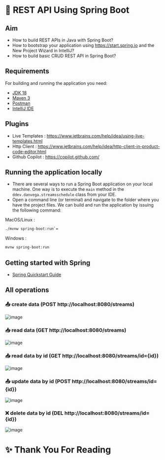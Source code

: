 # 🚀 REST API Using Spring Boot
## Aim
- How to build REST APIs in Java with Spring Boot?
- How to bootstrap your application using https://start.spring.io and the New Project Wizard in IntelliJ?
- How to build basic CRUD REST API in Spring Boot?

## Requirements
For building and running the application you need:
- [JDK 18](https://www.oracle.com/java/technologies/javase/jdk18-archive-downloads.html)
- [Maven 3](https://maven.apache.org)
- [Postman](https://www.postman.com/)
- [IntelliJ IDE](https://www.jetbrains.com/idea/)

## Plugins
- Live Templates : https://www.jetbrains.com/help/idea/using-live-templates.html
- Http Client : https://www.jetbrains.com/help/idea/http-client-in-product-code-editor.html
- Github Copilot : https://copilot.github.com/

## Running the application locally
- There are several ways to run a Spring Boot application on your local machine. One way is to execute the `main` method in the `ddev.danvega.streamsschedule` class from your IDE.
- Open a command line (or terminal) and navigate to the folder where you have the project files. We can build and run the application by issuing the following command:

MacOS/Linux : 
```sh
./mvnw spring-boot:run`=
```

Windows : 
```sh
mvnw spring-boot:run
```

## Getting started with Spring
- [Spring Quickstart Guide](https://spring.io/quickstart)

## All operations
### 📤 create data (POST http://localhost:8080/streams)
![image](https://user-images.githubusercontent.com/53792139/181505236-bf3687c6-324d-48c1-9994-6f0f6124242a.png)

### 📥 read data (GET http://localhost:8080/streams)
![image](https://user-images.githubusercontent.com/53792139/181505431-3d5312d3-aa01-4d0d-9117-41cf8e259dfa.png)

### 📥 read data by id (GET http://localhost:8080/streams/id={id})
![image](https://user-images.githubusercontent.com/53792139/181505357-e2751f5a-5b19-4256-a413-ded38906ce0d.png)

### 📤 update data by id (POST http://localhost:8080/streams/id={id})
![image](https://user-images.githubusercontent.com/53792139/181505137-3fe69cc6-673c-4968-b03e-0f66409fec4f.png)

### ❌ delete data by id (DEL http://localhost:8080/streams/id={id})
![image](https://user-images.githubusercontent.com/53792139/181505755-66b4f519-1178-4307-8c35-46d379f546f2.png)

# ✨ Thank You For Reading
